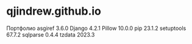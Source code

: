 # qjindrew.github.io
Портфолио
asgiref    3.6.0
Django     4.2.1
Pillow     10.0.0
pip        23.1.2
setuptools 67.7.2
sqlparse   0.4.4
tzdata     2023.3
